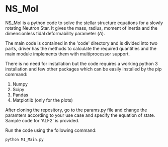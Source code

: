 # NS_MoI
NS_MoI is a python code to solve the stellar structure equations for a slowly rotating Neutron Star. It gives the mass, radius, moment of inertia and the dimensionless tidal deformability parameter ($\Lambda$).

The main code is contained in the 'code' directory and is divided into two parts, driver has the methods to calculate the required quantities and the main module implements them with multiprocessor support. 

There is no need for installation but the code requires a working python 3 installation and few other packages which can be easily installed by the pip command:

1. Numpy
2. Scipy
3. Pandas
4. Matplotlib (only for the plots)

After cloning the repository, go to the params.py file and change the paramters according to your use case and specify the equation of state. Sample code for 'ALF2' is provided.

Run the code using the following command:

```
python MI_Main.py
```
